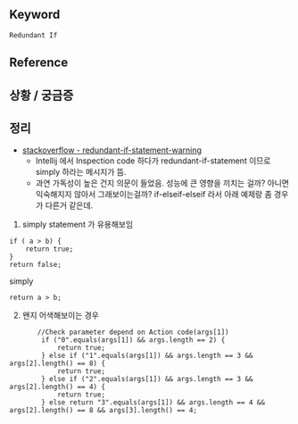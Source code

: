 ## Keyword
`Redundant If`

## Reference

## 상황 / 궁금증

## 정리
- [stackoverflow - redundant-if-statement-warning](https://stackoverflow.com/questions/27233269/redundant-if-statement-warning)
  - Intellij 에서 Inspection code 하다가 redundant-if-statement 이므로 simply 하라는 메시지가 뜸. 
  - 과연 가독성이 높은 건지 의문이 들었음. 성능에 큰 영향을 끼치는 걸까? 아니면 익숙해지지 않아서 그래보이는걸까? if-elseif-elseif 라서 아래 예제랑 좀 경우가 다른거 같은데.
1. simply statement 가 유용해보임 
  ```
  if ( a > b) {
      return true;
  }
  return false;
  ```
simply
  ```
  return a > b;
  ```

2. 왠지 어색해보이는 경우
```
       //Check parameter depend on Action code(args[1])
        if ("0".equals(args[1]) && args.length == 2) {
            return true;
        } else if ("1".equals(args[1]) && args.length == 3 && args[2].length() == 8) {
            return true;
        } else if ("2".equals(args[1]) && args.length == 3 && args[2].length() == 4) {
            return true;
        } else return "3".equals(args[1]) && args.length == 4 && args[2].length() == 8 && args[3].length() == 4;
 ```